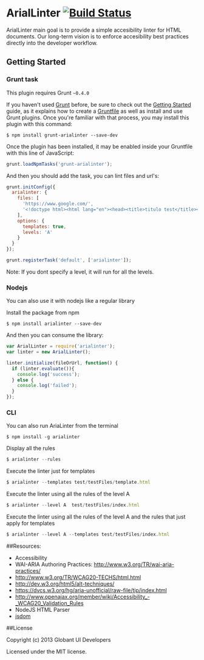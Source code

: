 ArialLinter [![Build Status](https://api.travis-ci.org/globant-ui/arialinter.png?branch=master)](http://travis-ci.org/globant-ui/arialinter)
============
ArialLinter main goal is to provide a simple accesibility linter for HTML documents. Our long-term vision is to enforce accesibility best practices directly into the developer workflow.


## Getting Started

### Grunt task

This plugin requires Grunt `~0.4.0`

If you haven't used [Grunt](http://gruntjs.com/) before, be sure to check out the [Getting Started](http://gruntjs.com/getting-started) guide, as it explains how to create a [Gruntfile](http://gruntjs.com/sample-gruntfile) as well as install and use Grunt plugins. Once you're familiar with that process, you may install this plugin with this command:

```shell
$ npm install grunt-arialinter --save-dev
```

Once the plugin has been installed, it may be enabled inside your Gruntfile with this line of JavaScript:

```js
grunt.loadNpmTasks('grunt-arialinter');
```

And then you should add the task, you can lint files and url's:

```js
grunt.initConfig({
  arialinter: {
    files: [
      'https://www.google.com/',
      '<!doctype html><html lang="en"><head><title>titulo test</title></head><body style="background-color: white;"> <h1 style="color: black;">hola</h1><img src="asdf.jpg" alt="woop" /> <div class="entry"> <p>{{title}}</p> <h2>By {{author.name}}</h2> <div class="body">{{body}}</div></div> </body> </html>'
    ],
    options: {
      templates: true,
      levels: 'A'
    }
  }
});

grunt.registerTask('default', ['arialinter']);
```

Note: If you dont specify a level, it will run for all the levels.

### Nodejs

You can also use it with nodejs like a regular library

Install the package from npm

```shell
$ npm install arialinter --save-dev
```

And then you can consume the library:

```javascript
var ArialLinter = require('arialinter');
var linter = new ArialLinter();

linter.initialize(fileOrUrl, function() {
  if (linter.evaluate()){
    console.log('success');
  } else {
    console.log('failed');
  }
});
```

### CLI

You can also run AriaLinter from the terminal

```shell
$ npm install -g arialinter
```

Display all the rules

```javascript
$ arialinter --rules
```

Execute the linter just for templates

```javascript
$ arialinter --templates test/testFiles/template.html
```

Execute the linter using all the rules of the level A

```javascript
$ arialinter --level A  test/testFiles/index.html
```

Execute the linter using all the rules of the level A and the rules that just apply for templates

```javascript
$ arialinter --level A --templates test/testFiles/index.html
```


##Resources:
* Accessibility
 * WAI-ARIA Authoring Practices: http://www.w3.org/TR/wai-aria-practices/
 * http://www.w3.org/TR/WCAG20-TECHS/html.html
 * http://dev.w3.org/html5/alt-techniques/
 * https://dvcs.w3.org/hg/aria-unofficial/raw-file/tip/index.html
 * http://www.openajax.org/member/wiki/Accessibility_-_WCAG20_Validation_Rules
* NodeJS HTML Parser
 * [jsdom](https://github.com/tmpvar/jsdom)


##License

Copyright (c) 2013 Globant UI Developers

Licensed under the MIT license.
